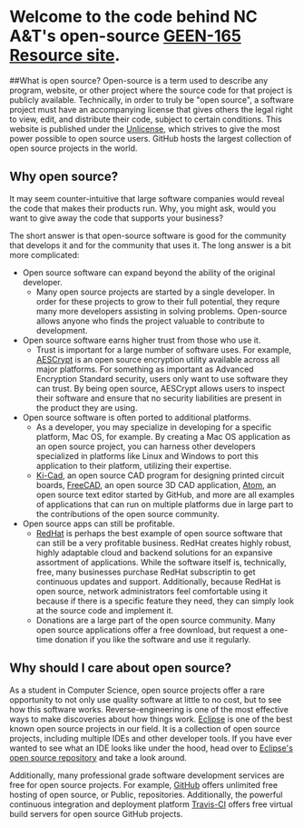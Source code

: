 # Welcome to the code behind NC A&T's open-source [GEEN-165 Resource site](https://ncandtcs.github.io).

##What is open source?
Open-source is a term used to describe any program, website, or other project where the source code for that project is publicly available. Technically, in order to truly be "open source", a software project must have an accompanying license that gives others the legal right to view, edit, and distribute their code, subject to certain conditions. This website is published under the [Unlicense](www.unlicense.org), which strives to give the most power possible to open source users. GitHub hosts the largest collection of open source projects in the world.

## Why open source?
It may seem counter-intuitive that large software companies would reveal the code that makes their products run. Why, you might ask, would you want to give away the code that supports your business?

The short answer is that open-source software is good for the community that develops it and for the community that uses it. The long answer is a bit more complicated:

* Open source software can expand beyond the ability of the original developer.
   * Many open source projects are started by a single developer. In order for these projects to grow to their full potential, they requre many more developers assisting in solving problems. Open-source allows anyone who finds the project valuable to contribute to development.
* Open source software earns higher trust from those who use it.
   * Trust is important for a large number of software uses. For example, [AESCrypt](www.aescrypt.com) is an open source encryption utility available across all major platforms. For something as important as Advanced Encryption Standard security, users only want to use software they can trust. By being open source, AESCrypt allows users to inspect their software and ensure that no security liabilities are present in the product they are using.
* Open source software is often ported to additional platforms.
   * As a developer, you may specialize in developing for a specific platform, Mac OS, for example. By creating a Mac OS application as an open source project, you can harness other developers specialized in platforms like Linux and Windows to port this application to their platform, utilizing their expertise.
   * [Ki-Cad](http://kicad.org), an open source CAD program for designing printed circuit boards, [FreeCAD](https://www.freecadweb.org), an open source 3D CAD application, [Atom](www.atom.io), an open source text editor started by GitHub, and more are all examples of applications that can run on multiple platforms due in large part to the contributions of the open source community.
* Open source apps can still be profitable.
   * [RedHat](https://www.redhat.com/en) is perhaps the best example of open source software that can still be a very profitable business. RedHat creates highly robust, highly adaptable cloud and backend solutions for an expansive assortment of applications. While the software itself is, technically, free, many businesses purchase RedHat subscriptin to get continuous updates and support. Additionally, because RedHat is open source, network administrators feel comfortable using it because if there is a specific feature they need, they can simply look at the source code and implement it.
   * Donations are a large part of the open source community. Many open source applications offer a free download, but request a one-time donation if you like the software and use it regularly.

## Why should I care about open source?
As a student in Computer Science, open source projects offer a rare opportunity to not only use quality software at little to no cost, but to see how this software works. Reverse-engineering is one of the most effective ways to make discoveries about how things work. [Eclipse](https://eclipse.org) is one of the best known open source projects in our field. It is a collection of open source projects, including multiple IDEs and other developer tools. If you have ever wanted to see what an IDE looks like under the hood, head over to [Eclipse's open source repository](https://eclipse.org) and take a look around.

Additionally, many professional grade software development services are free for open source projects. For example, [GitHub](www.github.com) offers unlimited free hosting of open source, or Public, repositories. Additionally, the powerful continuous integration and deployment platform [Travis-CI](www.travis-ci.org) offers free virtual build servers for open source GitHub projects.
